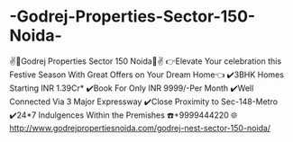 # -Godrej-Properties-Sector-150-Noida-
✌🔱Godrej Properties Sector 150 Noida🔱✌ 👉Elevate Your celebration this Festive Season With Great Offers on Your Dream Home👈 ✔️3BHK Homes Starting INR 1.39Cr* ✔️Book For Only INR 9999/-Per Month ✔️Well Connected Via 3 Major Expressway ✔️Close Proximity to Sec-148-Metro ✔️24*7 Indulgences Within the Premishes ☎️+9999444220 🌐http://www.godrejpropertiesnoida.com/godrej-nest-sector-150-noida/
